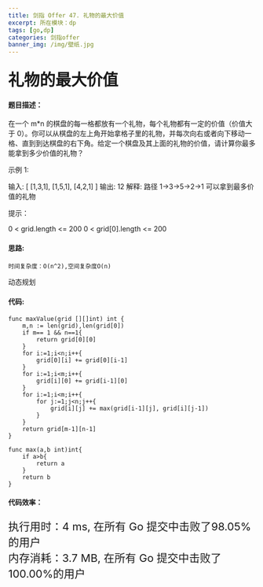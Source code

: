 ```yaml
---
title: 剑指 Offer 47. 礼物的最大价值
excerpt: 所在模块：dp
tags: [go,dp]
categories: 剑指offer
banner_img: /img/壁纸.jpg
---
```


### <font size=6px>礼物的最大价值</font>

#### 题目描述：

在一个 m*n 的棋盘的每一格都放有一个礼物，每个礼物都有一定的价值（价值大于 0）。你可以从棋盘的左上角开始拿格子里的礼物，并每次向右或者向下移动一格、直到到达棋盘的右下角。给定一个棋盘及其上面的礼物的价值，请计算你最多能拿到多少价值的礼物？

 

示例 1:

输入: 
[
  [1,3,1],
  [1,5,1],
  [4,2,1]
]
输出: 12
解释: 路径 1→3→5→2→1 可以拿到最多价值的礼物


提示：

0 < grid.length <= 200
0 < grid[0].length <= 200

#### 思路:

```
时间复杂度：O(n^2),空间复杂度O(n)
```

动态规划

#### 代码:

```golang
func maxValue(grid [][]int) int {
    m,n := len(grid),len(grid[0])
    if m== 1 && n==1{
        return grid[0][0]
    }
    for i:=1;i<n;i++{
        grid[0][i] += grid[0][i-1]
    }
    for i:=1;i<m;i++{
        grid[i][0] += grid[i-1][0]
    }
    for i:=1;i<m;i++{
        for j:=1;j<n;j++{
            grid[i][j] += max(grid[i-1][j], grid[i][j-1])
        }
    }
    return grid[m-1][n-1]
}

func max(a,b int)int{
    if a>b{
        return a
    }
    return b
}
```

#### 代码效率：

<p class="note note-primary"; style="font-size:22px">
   执行用时：4 ms, 在所有 Go 提交中击败了98.05%的用户<br>
   内存消耗：3.7 MB, 在所有 Go 提交中击败了100.00%的用户
</p>




